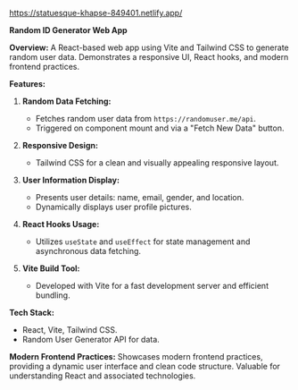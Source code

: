 https://statuesque-khapse-849401.netlify.app/

**Random ID Generator Web App**

**Overview:**
A React-based web app using Vite and Tailwind CSS to generate random user data. Demonstrates a responsive UI, React hooks, and modern frontend practices.

**Features:**
1. **Random Data Fetching:**
   - Fetches random user data from `https://randomuser.me/api`.
   - Triggered on component mount and via a "Fetch New Data" button.

2. **Responsive Design:**
   - Tailwind CSS for a clean and visually appealing responsive layout.

3. **User Information Display:**
   - Presents user details: name, email, gender, and location.
   - Dynamically displays user profile pictures.

4. **React Hooks Usage:**
   - Utilizes `useState` and `useEffect` for state management and asynchronous data fetching.

5. **Vite Build Tool:**
   - Developed with Vite for a fast development server and efficient bundling.

**Tech Stack:**
- React, Vite, Tailwind CSS.
- Random User Generator API for data.

**Modern Frontend Practices:**
Showcases modern frontend practices, providing a dynamic user interface and clean code structure. Valuable for understanding React and associated technologies.
